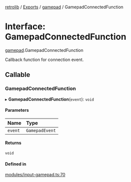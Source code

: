 [retrolib](../README.md) / [Exports](../modules.md) / [gamepad](../modules/gamepad.md) / GamepadConnectedFunction

# Interface: GamepadConnectedFunction

[gamepad](../modules/gamepad.md).GamepadConnectedFunction

Callback function for connection event.

## Callable

### GamepadConnectedFunction

▸ **GamepadConnectedFunction**(`event`): `void`

#### Parameters

| Name | Type |
| :------ | :------ |
| `event` | `GamepadEvent` |

#### Returns

`void`

#### Defined in

[modules/input-gamepad.ts:70](https://github.com/philbgarner/retrolib/blob/2787147/src/modules/input-gamepad.ts#L70)
